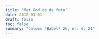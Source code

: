 ```yaml
---
title: "Met God op de foto"
date: 2018-03-01
draft: false
toc: false
summary: "Column *Babel* 26, nr. 6: 21"
---
```


